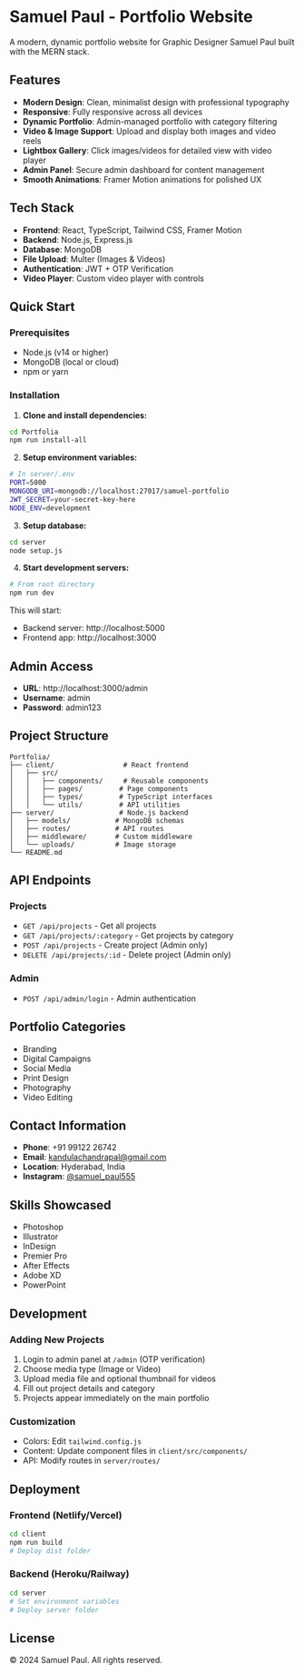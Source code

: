 # Samuel Paul - Portfolio Website

A modern, dynamic portfolio website for Graphic Designer Samuel Paul built with the MERN stack.

## Features

- **Modern Design**: Clean, minimalist design with professional typography
- **Responsive**: Fully responsive across all devices
- **Dynamic Portfolio**: Admin-managed portfolio with category filtering
- **Video & Image Support**: Upload and display both images and video reels
- **Lightbox Gallery**: Click images/videos for detailed view with video player
- **Admin Panel**: Secure admin dashboard for content management
- **Smooth Animations**: Framer Motion animations for polished UX

## Tech Stack

- **Frontend**: React, TypeScript, Tailwind CSS, Framer Motion
- **Backend**: Node.js, Express.js
- **Database**: MongoDB
- **File Upload**: Multer (Images & Videos)
- **Authentication**: JWT + OTP Verification
- **Video Player**: Custom video player with controls

## Quick Start

### Prerequisites
- Node.js (v14 or higher)
- MongoDB (local or cloud)
- npm or yarn

### Installation

1. **Clone and install dependencies:**
```bash
cd Portfolia
npm run install-all
```

2. **Setup environment variables:**
```bash
# In server/.env
PORT=5000
MONGODB_URI=mongodb://localhost:27017/samuel-portfolio
JWT_SECRET=your-secret-key-here
NODE_ENV=development
```

3. **Setup database:**
```bash
cd server
node setup.js
```

4. **Start development servers:**
```bash
# From root directory
npm run dev
```

This will start:
- Backend server: http://localhost:5000
- Frontend app: http://localhost:3000

## Admin Access

- **URL**: http://localhost:3000/admin
- **Username**: admin
- **Password**: admin123

## Project Structure

```
Portfolia/
├── client/                 # React frontend
│   ├── src/
│   │   ├── components/     # Reusable components
│   │   ├── pages/         # Page components
│   │   ├── types/         # TypeScript interfaces
│   │   └── utils/         # API utilities
├── server/                # Node.js backend
│   ├── models/           # MongoDB schemas
│   ├── routes/           # API routes
│   ├── middleware/       # Custom middleware
│   └── uploads/          # Image storage
└── README.md
```

## API Endpoints

### Projects
- `GET /api/projects` - Get all projects
- `GET /api/projects/:category` - Get projects by category
- `POST /api/projects` - Create project (Admin only)
- `DELETE /api/projects/:id` - Delete project (Admin only)

### Admin
- `POST /api/admin/login` - Admin authentication

## Portfolio Categories

- Branding
- Digital Campaigns
- Social Media
- Print Design
- Photography
- Video Editing

## Contact Information

- **Phone**: +91 99122 26742
- **Email**: kandulachandrapal@gmail.com
- **Location**: Hyderabad, India
- **Instagram**: [@samuel_paul555](https://www.instagram.com/samuel_paul555/)

## Skills Showcased

- Photoshop
- Illustrator
- InDesign
- Premier Pro
- After Effects
- Adobe XD
- PowerPoint

## Development

### Adding New Projects
1. Login to admin panel at `/admin` (OTP verification)
2. Choose media type (Image or Video)
3. Upload media file and optional thumbnail for videos
4. Fill out project details and category
5. Projects appear immediately on the main portfolio

### Customization
- Colors: Edit `tailwind.config.js`
- Content: Update component files in `client/src/components/`
- API: Modify routes in `server/routes/`

## Deployment

### Frontend (Netlify/Vercel)
```bash
cd client
npm run build
# Deploy dist folder
```

### Backend (Heroku/Railway)
```bash
cd server
# Set environment variables
# Deploy server folder
```

## License

© 2024 Samuel Paul. All rights reserved.